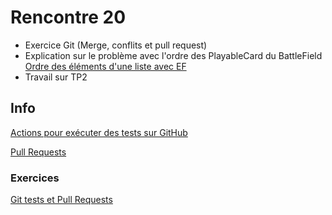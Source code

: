 # Rencontre 20

- Exercice Git (Merge, conflits et pull request)
- Explication sur le problème avec l'ordre des PlayableCard du BattleField
[Ordre des éléments d'une liste avec EF](/info/DataOrder)
- Travail sur TP2

## Info

[Actions pour exécuter des tests sur GitHub](/info/ActionsTestGitHub)

[Pull Requests](/info/PullRequests)

### Exercices

[Git tests et Pull Requests](/exercices/GitTestsEtPRs)

